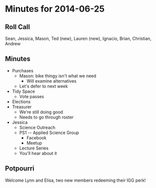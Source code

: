 Minutes for 2014-06-25
======================

Roll Call
---------

Sean, Jessica, Mason, Ted (new), Lauren (new), Ignacio, Brian, Christian, Andrew

Minutes
-------
- Purchases
	- Mason: bike thingy isn't what we need
		- Will examine alternatives
	- Let's defer to next week
- Tidy Space
	- Vote passes
- Elections
- Treasurer
	- We're still doing good
	- Needs to go through roster
- Jessica
	- Science Outreach
	- PS1 -- Applied Science Group
		- Facebook
		- Meetup
	- Lecture Series
	- You'll hear about it


Potpourri
------------
Welcome Lynn and Elisa, two new members redeeming their IGG perk!
